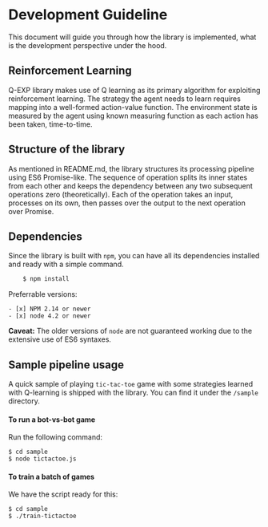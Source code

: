 # Development Guideline

This document will guide you through how the library 
is implemented, what is the development perspective 
under the hood.

## Reinforcement Learning

Q-EXP library makes use of Q learning as its primary 
algorithm for exploiting reinforcement learning. 
The strategy the agent needs to learn requires mapping 
into a well-formed action-value function. The environment 
state is measured by the agent using known measuring function 
as each action has been taken, time-to-time.

## Structure of the library

As mentioned in README.md, the library structures its 
processing pipeline using ES6 Promise-like. The sequence 
of operation splits its inner states from each other 
and keeps the dependency between any two subsequent operations 
zero (theoretically). Each of the operation takes an input, 
processes on its own, then passes over the output to 
the next operation over Promise.

## Dependencies

Since the library is built with `npm`, you can have all 
its dependencies installed and ready with a simple command.

```bash
	$ npm install
```

Preferrable versions:

	- [x] NPM 2.14 or newer
	- [x] node 4.2 or newer

**Caveat:** The older versions of `node` are not guaranteed 
working due to the extensive use of ES6 syntaxes.

## Sample pipeline usage

A quick sample of playing `tic-tac-toe` game with 
some strategies learned with Q-learning is shipped with 
the library. You can find it under the `/sample` directory.

#### To run a bot-vs-bot game

Run the following command:

```
$ cd sample
$ node tictactoe.js
```

#### To train a batch of games

We have the script ready for this:

```
$ cd sample
$ ./train-tictactoe
```


